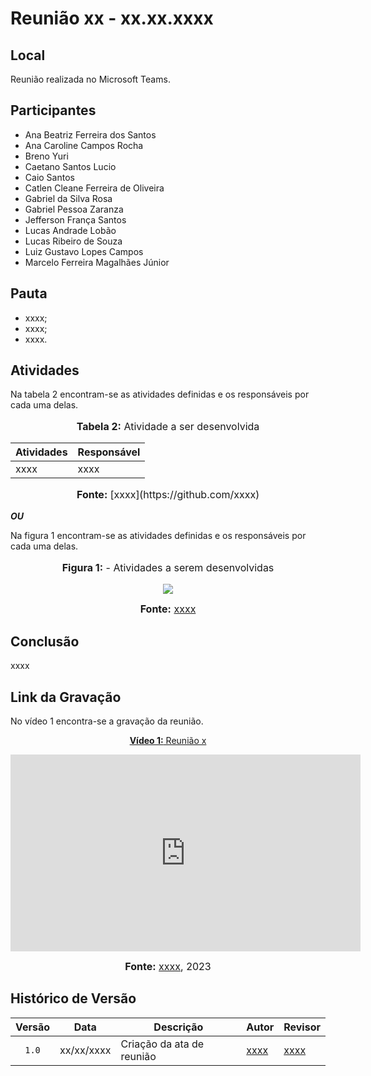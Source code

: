 # Reunião xx - xx.xx.xxxx

## Local

Reunião realizada no Microsoft Teams.


## Participantes

- Ana Beatriz Ferreira dos Santos 
- Ana Caroline Campos Rocha 
- Breno Yuri 
- Caetano Santos Lucio 
- Caio Santos 
- Catlen Cleane Ferreira de Oliveira 
- Gabriel da Silva Rosa 
- Gabriel Pessoa Zaranza 
- Jefferson França Santos 
- Lucas Andrade Lobão 
- Lucas Ribeiro de Souza 
- Luiz Gustavo Lopes Campos 
- Marcelo Ferreira Magalhães Júnior  


## Pauta

* xxxx;
* xxxx;
* xxxx.

## Atividades

Na tabela 2 encontram-se as atividades definidas e os responsáveis por cada uma delas.

<div align="center">
<font size="3"><p style="text-align: center"><b>Tabela 2:</b> Atividade a ser desenvolvida</p></font>
</div>

| Atividades       | Responsável   |
| ---------------- | ------------- |
| xxxx             | xxxx          |

<div align="center">
<font size="3"><p style="text-align: center"><b>Fonte:</b> [xxxx](https://github.com/xxxx)</p></font>
</div>

_**OU**_

Na figura 1 encontram-se as atividades definidas e os responsáveis por cada uma delas.

<div align="center">
<font size="3"><p style="text-align: center"><b>Figura 1:</b> - Atividades a serem desenvolvidas</p></font>

<img src="https://github.com/Requisitos-de-Software/2023.2-Economia-DF/blob/main/docs/imagens/atas/XXXXXXXXX.png?raw=true">

<font size="3"><p style="text-align: center"><b>Fonte:</b> [xxxx](https://github.com/xxxx)</p></font>
</div>

## Conclusão

xxxx

## Link da Gravação

No vídeo 1 encontra-se a gravação da reunião.

<div align="center">
<p style="text-align: center"><a href="https://youtu.be/xxx" target="blanket"><b>Vídeo 1:</b> Reunião x</a></p>

<iframe width="560" height="315" src="https://www.youtube.com/embed/xxx" title="Apresentação 1" frameborder="0" allow="accelerometer; autoplay; clipboard-write; encrypted-media; gyroscope; picture-in-picture; web-share" allowfullscreen></iframe>

<font size="3"><p style="text-align: center"><b>Fonte:</b> <a href="https://github.com/xxxx">xxxx</a>, 2023</p></font>
</div >

## Histórico de Versão

| Versão | Data | Descrição | Autor | Revisor |
| :----: | ---- | --------- | ----- | ------- |
| `1.0`  |xx/xx/xxxx| Criação da ata de reunião | [xxxx](xxxx) |[xxxx](xxxx)  |
